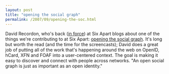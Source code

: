 ```yaml
---
layout: post
title: "opening the social graph"
permalink: /2007/09/opening-the-soc.html
---
```


David Recordon, who's back ([in force](http://michael.vox.com/library/photo/6a00b8ea067508dece00e398a88ef50003.html)) at Six Apart blogs about one of the things we're contributing to at Six Apart: [opening the social graph](http://www.sixapart.com/about/news/2007/09/were_opening_th.html). It's long but worth the read (and the time for the screencasts); David does a great job of putting all of the work that's happening around the web on OpenID, hCard, XFN and FOAF into a user-centered context. The goal is making it easy to discover and connect with people across networks. "An open social graph is just as important as an open identity."